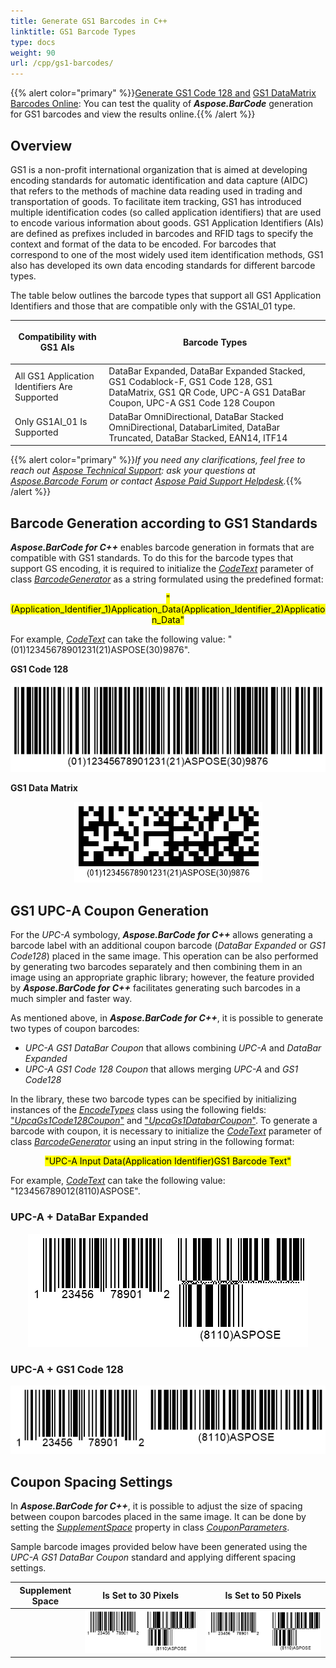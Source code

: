 ```yaml
---
title: Generate GS1 Barcodes in C++
linktitle: GS1 Barcode Types
type: docs
weight: 90
url: /cpp/gs1-barcodes/
---
```

{{% alert color="primary" %}}[Generate GS1 Code 128 and](https://products.aspose.app/barcode/generate/code128?type=gs1code128) [GS1 DataMatrix Barcodes Online](https://products.aspose.app/barcode/generate/datamatrix?type=gs1datamatrix): You can test the quality of ***Aspose.BarCode*** generation for GS1 barcodes and view the results online.{{% /alert %}}

## **Overview**
GS1 is a non-profit international organization that is aimed at developing encoding standards for automatic identification and data capture (AIDC) that refers to the methods of machine data reading used in trading and transportation of goods. To facilitate item tracking, GS1 has introduced multiple identification codes (so called application identifiers) that are used to encode various information about goods. GS1 Application Identifiers (AIs) are defined as prefixes included in barcodes and RFID tags to specify the context and format of the data to be encoded. For barcodes that correspond to one of the most widely used item identification methods, GS1 also has developed its own data encoding standards for different barcode types.  
  
The table below outlines the barcode types that support all GS1 Application Identifiers and those that are compatible only with the GS1AI_01 type.  
  
|<p align="center">**Compatibility with GS1 AIs**</p>|<p align="center">**Barcode Types**</p>|
|---|---|
|All GS1 Application Identifiers Are Supported|DataBar Expanded, DataBar Expanded Stacked, GS1 Codablock-F, GS1 Code 128, GS1 DataMatrix, GS1 QR Code, UPC-A GS1 DataBar Coupon, UPC-A GS1 Code 128 Coupon|
|Only GS1AI_01 Is Supported|DataBar OmniDirectional, DataBar Stacked OmniDirectional, DatabarLimited, DataBar Truncated, DataBar Stacked, EAN14, ITF14|
  
{{% alert color="primary" %}}*If you need any clarifications, feel free to reach out [Aspose Technical Support](/barcode/cpp/technical-support/): ask your questions at [Aspose.Barcode Forum](https://forum.aspose.com/c/barcode/13) or contact [Aspose Paid Support Helpdesk](https://helpdesk.aspose.com/).*{{% /alert %}}

## **Barcode Generation according to GS1 Standards**
***Aspose.BarCode for C++*** enables barcode generation in formats that are compatible with GS1 standards. To do this for the barcode types that support GS encoding, it is required to initialize the [*CodeText*](https://reference.aspose.com/barcode/net/aspose.barcode.generation/barcodegenerator/properties/codetext) parameter of class [*BarcodeGenerator*](https://reference.aspose.com/barcode/net/aspose.barcode.generation/barcodegenerator) as a string formulated using the predefined format:  
<p align="center"><mark>"(Application_Identifier_1)Application_Data(Application_Identifier_2)Application_Data"</mark></p> 

For example, [*CodeText*](https://reference.aspose.com/barcode/net/aspose.barcode.generation/barcodegenerator/properties/codetext) can take the following value: "(01)12345678901231(21)ASPOSE(30)9876".  

  
**GS1 Code 128**  
  
<p align="center"><img src="gs1code128example.png"></p>
  
**GS1 Data Matrix**  
    
<p align="center"><img src="gs1datamatrixexample.png"></p>
  
## **GS1 UPC-A Coupon Generation**
For the *UPC-A* symbology, ***Aspose.BarCode for C++*** allows generating a barcode label with an additional coupon barcode (*DataBar Expanded* or *GS1 Code128*) placed in the same image. This operation can be also performed by generating two barcodes separately and then combining them in an image using an appropriate graphic library; however, the feature provided by ***Aspose.BarCode for C++*** facilitates generating such barcodes in a much simpler and faster way.  
  
As mentioned above, in ***Aspose.BarCode for C++***, it is possible to generate two types of coupon barcodes:
- *UPC-A GS1 DataBar Coupon* that allows combining *UPC-A* and *DataBar Expanded*
- *UPC-A GS1 Code 128 Coupon* that allows merging *UPC-A* and *GS1 Code128*
  
In the library, these two barcode types can be specified by initializing instances of the [*EncodeTypes*](https://reference.aspose.com/barcode/net/aspose.barcode.generation/encodetypes) class using the following fields: ["*UpcaGs1Code128Coupon*"](https://reference.aspose.com/barcode/net/aspose.barcode.generation/encodetypes/fields/upcags1code128coupon) and ["*UpcaGs1DatabarCoupon*"](https://reference.aspose.com/barcode/net/aspose.barcode.generation/encodetypes/fields/upcags1databarcoupon). To generate a barcode with coupon, it is necessary to initialize the [*CodeText*](https://reference.aspose.com/barcode/net/aspose.barcode.generation/barcodegenerator/properties/codetext) parameter of class [*BarcodeGenerator*](https://reference.aspose.com/barcode/net/aspose.barcode.generation/barcodegenerator) using an input string in the following format:  
<p align="center"><mark>"UPC-A Input Data(Application Identifier)GS1 Barcode Text"</mark></p>  
  
For example, [*CodeText*](https://reference.aspose.com/barcode/net/aspose.barcode.generation/barcodegenerator/properties/codetext) can take the following value: "123456789012(8110)ASPOSE". 
    
### **UPC-A + DataBar Expanded**

<p align="center"><img src="gs1couponupcadatabar.png"></p>

### **UPC-A + GS1 Code 128**

<p align="center"><img src="gs1couponupcacode128.png"></p>

## **Coupon Spacing Settings**
In ***Aspose.BarCode for C++***, it is possible to adjust the size of spacing between coupon barcodes placed in the same image. It can be done by setting the [*SupplementSpace*](https://reference.aspose.com/barcode/net/aspose.barcode.generation/couponparameters/properties/supplementspace) property in class [*CouponParameters*](https://reference.aspose.com/barcode/net/aspose.barcode.generation/couponparameters).  
  
Sample barcode images provided below have been generated using the *UPC-A GS1 DataBar Coupon* standard and applying different spacing settings.
     
|Supplement Space|Is Set to 30 Pixels|Is Set to 50 Pixels|
| :-: | :-: | :-: |
| |<img src="gs1couponspace30pixels.png">|<img src="gs1couponspace50pixels.png">|
  
